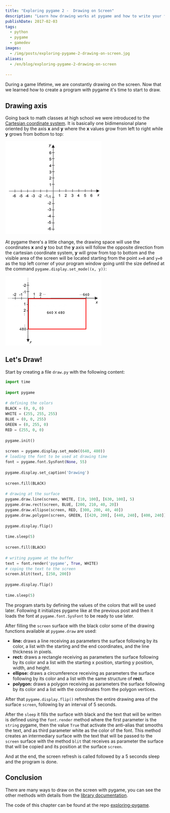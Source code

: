 ```yaml
---
title: "Exploring pygame 2 -  Drawing on Screen"
description: "Learn how drawing works at pygame and how to write your first drawing codes"
publishDate: 2017-02-03
tags:
  - python
  - pygame
  - gamedev
images:
  - /img/posts/exploring-pygame-2-drawing-on-screen.jpg
aliases:
  - /en/blog/exploring-pygame-2-drawing-on-screen

---
```


During a game lifetime, we are constantly drawing on the screen. Now that we learned how to create a program with pygame it's time to start to draw.

## Drawing axis

Going back to math classes at high school we were introduced to the [Cartesian coordinate system](https://en.wikipedia.org/wiki/Cartesian_coordinate_system). It is basically one bidimensional plane oriented by the axis **x** and **y** where the **x** values grow from left to right while **y** grows from bottom to top:

![cartesian axis](assets/cartesian-axis.jpg)

At pygame there's a little change, the drawing space will use the coordinates **x** and **y** too but the **y** axis will follow the opposite direction from the cartesian coordinate system, **y** will grow from top to bottom and the visible area of the screen will be located starting from the point `x=0` and `y=0` as the top left corner of your program window going until the size defined at the command `pygame.display.set_mode((x, y))`:

![drawing axis](assets/drawing-axis.jpg)

## Let's Draw!

Start by creating a file `draw.py` with the following content:

```python {linenos=table}
import time

import pygame

# defining the colors
BLACK = (0, 0, 0)
WHITE = (255, 255, 255)
BLUE = (0, 0, 255)
GREEN = (0, 255, 0)
RED = (255, 0, 0)

pygame.init()

screen = pygame.display.set_mode((640, 480))
# loading the font to be used at drawing time
font = pygame.font.SysFont(None, 55)

pygame.display.set_caption('Drawing')

screen.fill(BLACK)

# drawing at the surface
pygame.draw.line(screen, WHITE, [10, 100], [630, 100], 5)
pygame.draw.rect(screen, BLUE, [200, 210, 40, 20])
pygame.draw.ellipse(screen, RED, [300, 200, 40, 40])
pygame.draw.polygon(screen, GREEN, [[420, 200], [440, 240], [400, 240]])

pygame.display.flip()

time.sleep(5)

screen.fill(BLACK)

# writing pygame at the buffer
text = font.render('pygame', True, WHITE)
# coping the text to the screen
screen.blit(text, [250, 200])

pygame.display.flip()

time.sleep(5)
```

The program starts by defining the values of the colors that will be used later. Following it initializes pygame like at the previous post and then it loads the font at `pygame.font.SysFont` to be ready to use later.

After filling the `screen` surface with the black color some of the drawing functions available at `pygame.draw` are used:

- **line:** draws a line receiving as parameters the surface following by its color, a list with the starting and the end coordinates, and the line thickness in pixels.
- **rect:** draws a rectangle receiving as parameters the surface following by its color and a list with the starting x position, starting y position, width, and height.
- **ellipse:** draws a circumference receiving as parameters the surface following by its color and a list with the same structure of **rect**.
- **polygon:** draws a polygon receiving as parameters the surface following by its color and a list with the coordinates from the polygon vertices.

After that `pygame.display.flip()` refreshes the entire drawing area of the surface `screen`, following by an interval of 5 seconds.

After the `sleep` it fills the surface with black and the text that will be written is defined using the `font.render` method where the first parameter is the `string` pygame, then the value `True` that activate the anti-alias that smooths the text, and as third parameter white as the color of the font. This method creates an intermediary surface with the text that will be passed to the `screen` surface with the method `blit` that receives as parameter the surface that will be copied and its position at the surface `screen`.

And at the end, the screen refresh is called followed by a 5 seconds sleep and the program is done.

## Conclusion

There are many ways to draw on the screen with pygame, you can see the other methods with details from the [library documentation](https://www.pygame.org/docs/ref/draw.html).

The code of this chapter can be found at the repo [exploring-pygame](https://github.com/humrochagf/exploring-pygame/tree/master/02-drawing).
